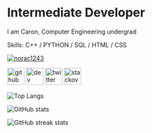 
# Intermediate Developer
I am Caron, Computer Engineering undergrad 

Skills: C++ / PYTHON / SQL / HTML / CSS

<p align="left"> <a href="https://github.com/ryo-ma/github-profile-trophy"><img src="https://github-profile-trophy.vercel.app/?username=norac1243" alt="norac1243" /></a> </p>

[<img src='https://cdn.jsdelivr.net/npm/simple-icons@3.0.1/icons/github.svg' alt='github' height='40'>](https://github.com/norac1243)  [<img src='https://cdn.jsdelivr.net/npm/simple-icons@3.0.1/icons/dev-dot-to.svg' alt='dev' height='40'>](https://dev.to/norac1243)  [<img src='https://cdn.jsdelivr.net/npm/simple-icons@3.0.1/icons/twitter.svg' alt='twitter' height='40'>](https://twitter.com/phi_csp)  [<img src='https://cdn.jsdelivr.net/npm/simple-icons@3.0.1/icons/stackoverflow.svg' alt='stackoverflow' height='40'>](https://stackoverflow.com/users/norac1243)   

![Top Langs](https://github-readme-stats.vercel.app/api/top-langs/?username=Katia-Emilia&theme=dark&hide_border=true&show_icons=true&locale=en&layout=compact)

![GitHub stats](https://github-readme-stats.vercel.app/api?username=norac1243&show_icons=true)  
  

![GitHub streak stats](https://streak-stats.demolab.com/?user=norac1243)  

